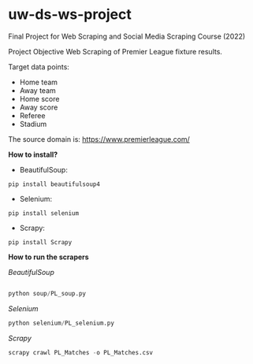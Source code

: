 # uw-ds-ws-project
Final Project for Web Scraping and Social Media Scraping Course (2022)

Project Objective
Web Scraping of Premier League fixture results. 

Target data points:
- Home team
- Away team
- Home score
- Away score
- Referee
- Stadium

The source domain is: https://www.premierleague.com/

**How to install?**
- BeautifulSoup: 
```
pip install beautifulsoup4
```
- Selenium: 
```
pip install selenium
```
- Scrapy: 
```
pip install Scrapy
```

**How to run the scrapers**

*BeautifulSoup*
```python

python soup/PL_soup.py
```

*Selenium*
```python
python selenium/PL_selenium.py
```

*Scrapy*
```python
scrapy crawl PL_Matches -o PL_Matches.csv
```
